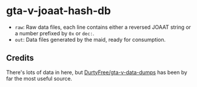 # gta-v-joaat-hash-db

- `raw`: Raw data files, each line contains either a reversed JOAAT string or a number prefixed by `0x` or `dec:`.
- `out`: Data files generated by the maid, ready for consumption.

## Credits

There's lots of data in here, but [DurtyFree/gta-v-data-dumps](https://github.com/DurtyFree/gta-v-data-dumps) has been by far the most useful source.
